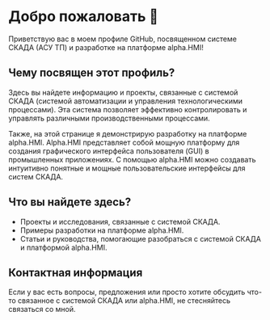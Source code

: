

# Добро пожаловать 👋

Приветствую вас в моем профиле GitHub, посвященном системе СКАДА (АСУ ТП) и разработке на платформе alpha.HMI!

## Чему посвящен этот профиль?

Здесь вы найдете информацию и проекты, связанные с системой СКАДА (системой автоматизации и управления технологическими процессами). Эта система позволяет эффективно контролировать и управлять различными производственными процессами.

Также, на этой странице я демонстрирую разработку на платформе alpha.HMI. Alpha.HMI представляет собой мощную платформу для создания графического интерфейса пользователя (GUI) в промышленных приложениях. С помощью alpha.HMI можно создавать интуитивно понятные и мощные пользовательские интерфейсы для систем СКАДА.

## Что вы найдете здесь?

- Проекты и исследования, связанные с системой СКАДА.
- Примеры разработки на платформе alpha.HMI.
- Статьи и руководства, помогающие разобраться с системой СКАДА и платформой alpha.HMI.

## Контактная информация

Если у вас есть вопросы, предложения или просто хотите обсудить что-то связанное с системой СКАДА или alpha.HMI, не стесняйтесь связаться со мной.


